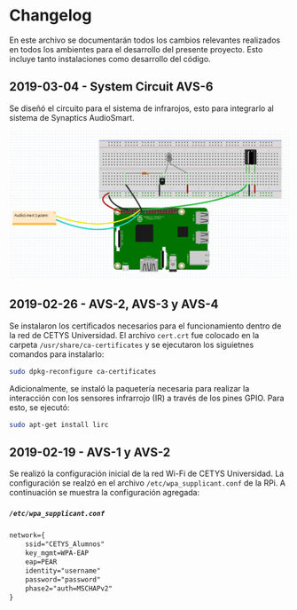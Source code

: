 ﻿# Changelog
En este archivo se documentarán todos los cambios relevantes realizados en todos los ambientes para el desarrollo del presente proyecto. Esto incluye tanto instalaciones como desarrollo del código.

## 2019-03-04 - System Circuit AVS-6
Se diseñó el circuito para el sistema de infrarojos, esto para integrarlo al sistema de Synaptics AudioSmart.

![Circuito](https://raw.githubusercontent.com/erickduran/avs-remote-controller/develop/docs/img/01-circuit.png)

## 2019-02-26 - AVS-2, AVS-3 y AVS-4
Se instalaron los certificados necesarios para el funcionamiento dentro de la red de CETYS Universidad. El archivo `cert.crt` fue colocado en la carpeta `/usr/share/ca-certificates` y se ejecutaron los siguietnes comandos para instalarlo:

```bash
sudo dpkg-reconfigure ca-certificates
```

Adicionalmente, se instaló la paquetería necesaria para realizar la interacción con los sensores infrarrojo (IR) a través de los pines GPIO. Para esto, se ejecutó:

```bash
sudo apt-get install lirc
```

## 2019-02-19 - AVS-1 y AVS-2
Se realizó la configuración inicial de la red Wi-Fi de CETYS Universidad. La configuración se realzó en el archivo `/etc/wpa_supplicant.conf` de la RPi. A continuación se muestra la configuración agregada:

##### `/etc/wpa_supplicant.conf`
```
network={
    ssid="CETYS_Alumnos"
    key_mgmt=WPA-EAP
    eap=PEAR
    identity="username"
    password="password"
    phase2="auth=MSCHAPv2"
}
```
